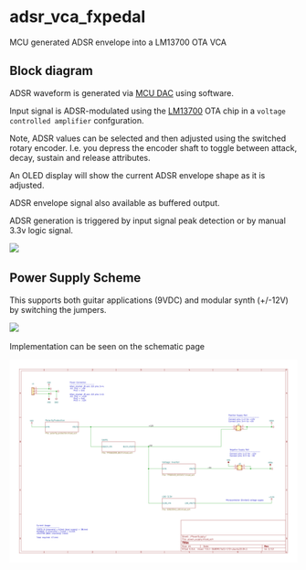 # adsr_vca_fxpedal
MCU generated ADSR envelope into a LM13700 OTA VCA

## Block diagram

ADSR waveform is generated via [MCU DAC](docs/datasheet/stm32l432kb_datasheet.pdf) using software.

Input signal is ADSR-modulated using the [LM13700](docs/datasheet/lm13700.pdf) OTA chip in a `voltage controlled amplifier` confguration.

Note, ADSR values can be selected and then adjusted using the switched rotary encoder. I.e. you depress the encoder shaft to toggle between attack, decay, sustain and release attributes. 

An OLED display will show the current ADSR envelope shape as it is adjusted.

ADSR envelope signal also available as buffered output.

ADSR generation is triggered by input signal peak detection or by manual 3.3v logic signal.

![](https://lucid.app/publicSegments/view/f9110502-4c70-44df-a120-1ce2ebbae0e5/image.png)

## Power Supply Scheme

This supports both guitar applications (9VDC) and modular synth (+/-12V) by switching the jumpers.

![](https://lucid.app/publicSegments/view/5046d51e-e26f-4106-ab1e-7b260f3f4b0d/image.png)

Implementation can be seen on the schematic page

![](docs/schematic/adsr_vca_fx-PowerSupply.svg)


